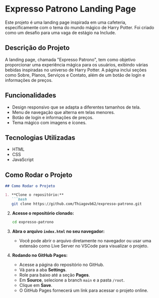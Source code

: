 # Expresso Patrono Landing Page

Este projeto é uma landing page inspirada em uma cafeteria, especificamente com o tema do mundo mágico de Harry Potter. Foi criado como um desafio para uma vaga de estágio na Include.

## Descrição do Projeto

A landing page, chamada "Expresso Patrono", tem como objetivo proporcionar uma experiência mágica para os usuários, exibindo várias bebidas inspiradas no universo de Harry Potter. A página inclui seções como Sobre, Planos, Serviços e Contato, além de um botão de login e informações de preços.

## Funcionalidades

- Design responsivo que se adapta a diferentes tamanhos de tela.
- Menu de navegação que alterna em telas menores.
- Botão de login e informações de preços.
- Tema mágico com imagens e ícones.

## Tecnologias Utilizadas

- HTML
- CSS
- JavaScript

## Como Rodar o Projeto

```markdown
## Como Rodar o Projeto

1. **Clone o repositório:**
   ```bash
   git clone https://github.com/Thiagovb62/expresso-patrono.git
   ```

2. **Acesse o repositório clonado:**
   ```bash
   cd expresso-patrono
   ```

3. **Abra o arquivo `index.html` no seu navegador:**
   - Você pode abrir o arquivo diretamente no navegador ou usar uma extensão como Live Server no VSCode para visualizar o projeto.

4. **Rodando no GitHub Pages:**
   - Acesse a página do repositório no GitHub.
   - Vá para a aba **Settings**.
   - Role para baixo até a seção **Pages**.
   - Em **Source**, selecione a branch `main` e a pasta `/root`.
   - Clique em **Save**.
   - O GitHub Pages fornecerá um link para acessar o projeto online.
```